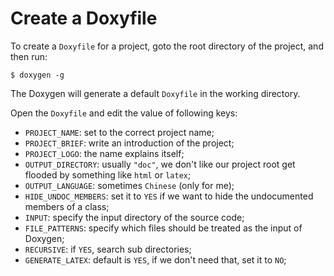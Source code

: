 # Create a Doxyfile

To create a `Doxyfile` for a project, goto the root directory of the project, and then run:

  ```console
$ doxygen -g
  ```

The Doxygen will generate a default `Doxyfile` in the working directory.

Open the `Doxyfile` and edit the value of following keys:
  * `PROJECT_NAME`: set to the correct project name;
  * `PROJECT_BRIEF`: write an introduction of the project;
  * `PROJECT_LOGO`: the name explains itself;
  * `OUTPUT_DIRECTORY`: usually `"doc"`, we don't like our project root get flooded by something like `html` or `latex`;
  * `OUTPUT_LANGUAGE`: sometimes `Chinese` (only for me);
  * `HIDE_UNDOC_MEMBERS`: set it to `YES` if we want to hide the undocumented members of a class;
  * `INPUT`: specify the input directory of the source code;
  * `FILE_PATTERNS`: specify which files should be treated as the input of Doxygen;
  * `RECURSIVE`: if `YES`, search sub directories;
  * `GENERATE_LATEX`: default is `YES`, if we don't need that, set it to `NO`;

